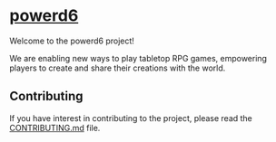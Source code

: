 # [powerd6](powerd6.org)

Welcome to the powerd6 project!

We are enabling new ways to play tabletop RPG games, empowering players to create and share their creations with the world.

## Contributing

If you have interest in contributing to the project, please read the [CONTRIBUTING.md](https://github.com/power-d6/.github/blob/main/CONTRIBUTING.md) file.
